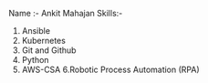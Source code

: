 Name :- Ankit Mahajan
Skills:-
1. Ansible
2. Kubernetes
3. Git and Github
4. Python
5. AWS-CSA
6.Robotic Process Automation (RPA)
